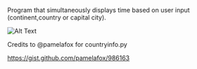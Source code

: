 Program that simultaneously displays time based on user input (continent,country or capital city).

![Alt Text](https://i.imgur.com/jZ1gM4y.gif)

Credits to @pamelafox for countryinfo.py

https://gist.github.com/pamelafox/986163
